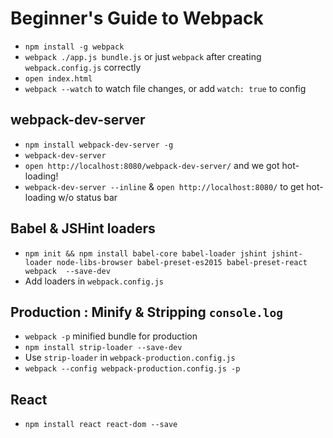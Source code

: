 # Beginner's Guide to Webpack

- `npm install -g webpack`
- `webpack ./app.js bundle.js` or just `webpack` after creating `webpack.config.js` correctly
- `open index.html`
- `webpack --watch` to watch file changes, or add `watch: true` to config
 
## webpack-dev-server
- `npm install webpack-dev-server -g`
- `webpack-dev-server`
- `open http://localhost:8080/webpack-dev-server/` and we got hot-loading!
- `webpack-dev-server --inline` & `open http://localhost:8080/` to get hot-loading w/o status bar

## Babel & JSHint loaders
- `npm init && npm install babel-core babel-loader jshint jshint-loader node-libs-browser babel-preset-es2015 babel-preset-react webpack  --save-dev`
- Add loaders in `webpack.config.js`

## Production : Minify & Stripping `console.log`
- `webpack -p` minified bundle for production
- `npm install strip-loader --save-dev`
- Use `strip-loader` in `webpack-production.config.js`
- `webpack --config webpack-production.config.js -p`

## React
- `npm install react react-dom --save`
